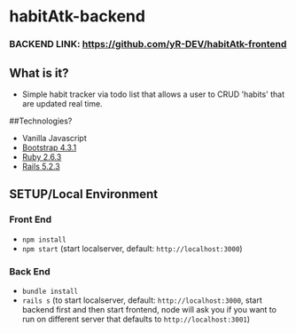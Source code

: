 # habitAtk-backend
### BACKEND LINK: https://github.com/yR-DEV/habitAtk-frontend

## What is it?
- Simple habit tracker via todo list that allows a user to CRUD 'habits' that are updated real time. 

##Technologies?
- Vanilla Javascript
- [Bootstrap 4.3.1](https://getbootstrap.com/)
- [Ruby 2.6.3](https://www.ruby-lang.org/en/)
- [Rails 5.2.3](https://rubyonrails.org/)


## SETUP/Local Environment
### Front End
- `npm install`
- `npm start` (start localserver, default: `http://localhost:3000`)

### Back End
- `bundle install`
- `rails s` (to start localserver, default: `http://localhost:3000`, start backend first and then start frontend, node will ask you if you want to run on different server that defaults to `http://localhost:3001`)


